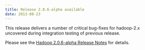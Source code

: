 ```yaml
---
title: Release 2.0.6-alpha available
date: 2013-08-23
---
```

<!---
  Licensed under the Apache License, Version 2.0 (the "License");
  you may not use this file except in compliance with the License.
  You may obtain a copy of the License at

   http://www.apache.org/licenses/LICENSE-2.0

  Unless required by applicable law or agreed to in writing, software
  distributed under the License is distributed on an "AS IS" BASIS,
  WITHOUT WARRANTIES OR CONDITIONS OF ANY KIND, either express or implied.
  See the License for the specific language governing permissions and
  limitations under the License. See accompanying LICENSE file.
-->

This release delivers a number of critical bug-fixes for hadoop-2.x
uncovered during integration testing of previous release.

Please see the [Hadoop 2.0.6-alpha Release
Notes](https://hadoop.apache.org/docs/r2.0.6-alpha/hadoop-project-dist/hadoop-common/releasenotes.html)
for details.

